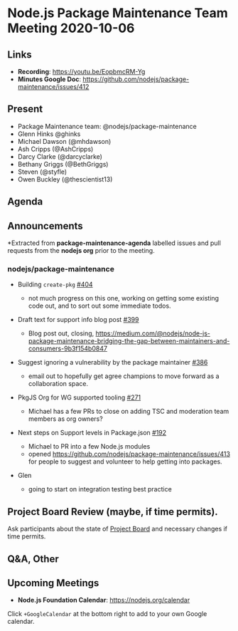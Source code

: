# Node.js  Package Maintenance Team Meeting 2020-10-06

## Links

* **Recording**:  https://youtu.be/EopbmcRM-Yg
* **Minutes Google Doc**: https://github.com/nodejs/package-maintenance/issues/412

## Present

* Package Maintenance team: @nodejs/package-maintenance
* Glenn Hinks @ghinks
* Michael Dawson (@mhdawson)
* Ash Cripps (@AshCripps)
* Darcy Clarke (@darcyclarke)
* Bethany Griggs (@BethGriggs)
* Steven (@styfle)
* Owen Buckley (@thescientist13)
 
## Agenda

## Announcements
 
*Extracted from **package-maintenance-agenda** labelled issues and pull requests from the **nodejs org** prior to the meeting.

### nodejs/package-maintenance

* Building `create-pkg` [#404](https://github.com/nodejs/package-maintenance/issues/404)
  * not much progress on this one, working on getting some existing code out, and to sort out
    some immediate todos.

* Draft text for support info blog post [#399](https://github.com/nodejs/package-maintenance/issues/399)
  * Blog post out, closing, https://medium.com/@nodejs/node-js-package-maintenance-bridging-the-gap-between-maintainers-and-consumers-9b3f154b0847

* Suggest ignoring a vulnerability by the package maintainer [#386](https://github.com/nodejs/package-maintenance/issues/386)
  * email out to hopefully get agree champions to move forward as a collaboration space.

* PkgJS Org for WG supported tooling [#271](https://github.com/nodejs/package-maintenance/issues/271)
   * Michael has a few PRs to close on adding TSC and moderation team members as org
     owners?

* Next steps on Support levels in Package.json [#192](https://github.com/nodejs/package-maintenance/issues/192)
  * Michael to PR into a few Node.js modules
  * opened https://github.com/nodejs/package-maintenance/issues/413 for people to suggest
    and volunteer to help getting into packages.

* Glen 
  * going to start on integration testing best practice

## Project Board Review (maybe, if time permits).

Ask participants about the state of [Project Board](https://github.com/nodejs/package-maintenance/projects/1) and necessary changes if time permits.


## Q&A, Other


## Upcoming Meetings


* **Node.js Foundation Calendar**: https://nodejs.org/calendar


Click `+GoogleCalendar` at the bottom right to add to your own Google calendar.
